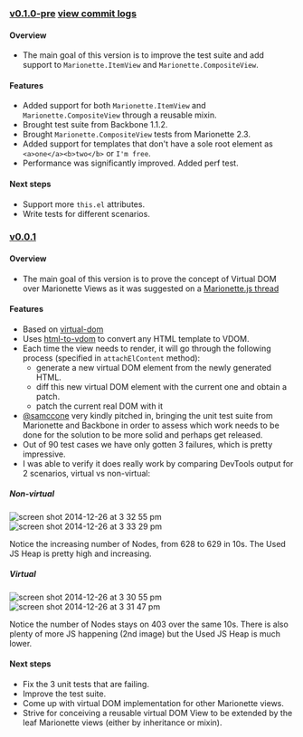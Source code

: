 ### [v0.1.0-pre](https://github.com/tiagorg/Marionette.VDOMView/releases/tag/v0.1.0-pre) [view commit logs](https://github.com/tiagorg/Marionette.VDOMView/compare/v0.0.1...v0.1.0-pre)

#### Overview

* The main goal of this version is to improve the test suite and add support to ```Marionette.ItemView``` and ```Marionette.CompositeView```.

#### Features

* Added support for both ```Marionette.ItemView``` and ```Marionette.CompositeView``` through a reusable mixin.
* Brought test suite from Backbone 1.1.2.
* Brought ```Marionette.CompositeView``` tests from Marionette 2.3.
* Added support for templates that don't have a sole root element as ```<a>one</a><b>two</b>``` or ```I'm free```.
* Performance was significantly improved. Added perf test.

#### Next steps

* Support more ```this.el``` attributes.
* Write tests for different scenarios.

### [v0.0.1](https://github.com/tiagorg/Marionette.VDOMView/releases/tag/v0.0.1)

#### Overview

* The main goal of this version is to prove the concept of Virtual DOM over Marionette Views as it was suggested on a [Marionette.js thread](https://github.com/marionettejs/backbone.marionette/issues/2126)

#### Features

* Based on [virtual-dom](https://github.com/Matt-Esch/virtual-dom)
* Uses [html-to-vdom](https://github.com/TimBeyer/html-to-vdom) to convert any HTML template to VDOM.
* Each time the view needs to render, it will go through the following process (specified in ```attachElContent``` method):
    * generate a new virtual DOM element from the newly generated HTML.
    * diff this new virtual DOM element with the current one and obtain a patch.
    * patch the current real DOM with it
* [@samccone](https://github.com/samccone) very kindly pitched in, bringing the unit test suite from Marionette and Backbone in order to assess which work needs to be done for the solution to be more solid and perhaps get released.
* Out of 90 test cases we have only gotten 3 failures, which is pretty impressive.
* I was able to verify it does really work by comparing DevTools output for 2 scenarios, virtual vs non-virtual:

##### Non-virtual
![screen shot 2014-12-26 at 3 32 55 pm](https://cloud.githubusercontent.com/assets/764487/5559881/db7e521c-8d14-11e4-9c44-fa0d0ea27622.png)
![screen shot 2014-12-26 at 3 33 29 pm](https://cloud.githubusercontent.com/assets/764487/5559882/e1369908-8d14-11e4-9795-78306243992a.png)

Notice the increasing number of Nodes, from 628 to 629 in 10s.
The Used JS Heap is pretty high and increasing.

##### Virtual 
![screen shot 2014-12-26 at 3 30 55 pm](https://cloud.githubusercontent.com/assets/764487/5559883/e83f20d0-8d14-11e4-93eb-6aa1929d7b36.png)
![screen shot 2014-12-26 at 3 31 47 pm](https://cloud.githubusercontent.com/assets/764487/5559884/eb53fcaa-8d14-11e4-9d9a-c534a21de720.png)

Notice the number of Nodes stays on 403 over the same 10s.
There is also plenty of more JS happening (2nd image) but the Used JS Heap is much lower.

#### Next steps

* Fix the 3 unit tests that are failing.
* Improve the test suite.
* Come up with virtual DOM implementation for other Marionette views.
* Strive for conceiving a reusable virtual DOM View to be extended by the leaf Marionette views (either by inheritance or mixin).
